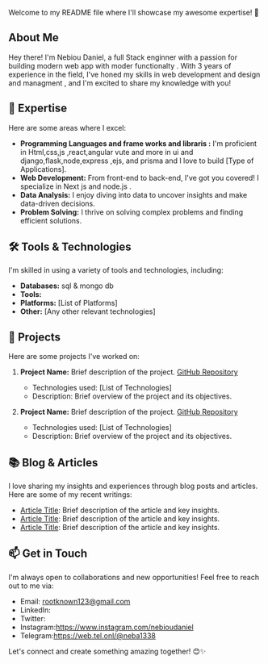 

Welcome to my README file where I'll showcase my awesome expertise! 🚀

## About Me

Hey there! I'm Nebiou Daniel, a full Stack enginner with a passion for building modern web app with moder functionalty . With 3 years of experience in the field, I've honed my skills in web development and design and managment , and I'm excited to share my knowledge with you!

## 🌟 Expertise

Here are some areas where I excel:

- **Programming Languages and frame works and libraris :** I'm proficient in  Html,css,js ,react,angular vute and more in ui and django,flask,node,express ,ejs, and prisma  and I love to build [Type of Applications].
- **Web Development:** From front-end to back-end, I've got you covered! I specialize in Next js and node.js .
- **Data Analysis:** I enjoy diving into data to uncover insights and make data-driven decisions.
- **Problem Solving:** I thrive on solving complex problems and finding efficient solutions.

## 🛠️ Tools & Technologies

I'm skilled in using a variety of tools and technologies, including:
- **Databases:** sql & mongo db
- **Tools:** 
- **Platforms:** [List of Platforms]
- **Other:** [Any other relevant technologies]

## 📜 Projects

Here are some projects I've worked on:

1. **Project Name:** Brief description of the project. [GitHub Repository](#)
   - Technologies used: [List of Technologies]
   - Description: Brief overview of the project and its objectives.

2. **Project Name:** Brief description of the project. [GitHub Repository](#)
   - Technologies used: [List of Technologies]
   - Description: Brief overview of the project and its objectives.

## 📚 Blog & Articles

I love sharing my insights and experiences through blog posts and articles. Here are some of my recent writings:

- [Article Title](#): Brief description of the article and key insights.
- [Article Title](#): Brief description of the article and key insights.
- [Article Title](#): Brief description of the article and key insights.

## 📫 Get in Touch

I'm always open to collaborations and new opportunities! Feel free to reach out to me via:

- Email: rootknown123@gmail.com
- LinkedIn: 
- Twitter:
- Instagram:https://www.instagram.com/nebioudaniel
- Telegram:https://web.tel.onl/@neba1338

Let's connect and create something amazing together! 😊✨
